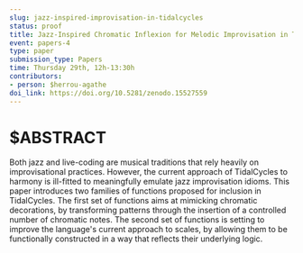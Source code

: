 ```yaml
---
slug: jazz-inspired-improvisation-in-tidalcycles
status: proof
title: Jazz-Inspired Chromatic Inflexion for Melodic Improvisation in TidalCycles
event: papers-4
type: paper
submission_type: Papers
time: Thursday 29th, 12h-13:30h
contributors:
- person: $herrou-agathe
doi_link: https://doi.org/10.5281/zenodo.15527559
---
```


# $ABSTRACT

Both jazz and live-coding are musical traditions that rely heavily on improvisational practices. However, the current approach of TidalCycles to harmony is ill-fitted to meaningfully emulate jazz improvisation idioms. This paper introduces two families of functions proposed for inclusion in TidalCycles. The first set of functions aims at mimicking chromatic decorations, by transforming patterns through the insertion of a controlled number of chromatic notes. The second set of functions is setting to improve the language's current approach to scales, by allowing them to be functionally constructed in a way that reflects their underlying logic.


